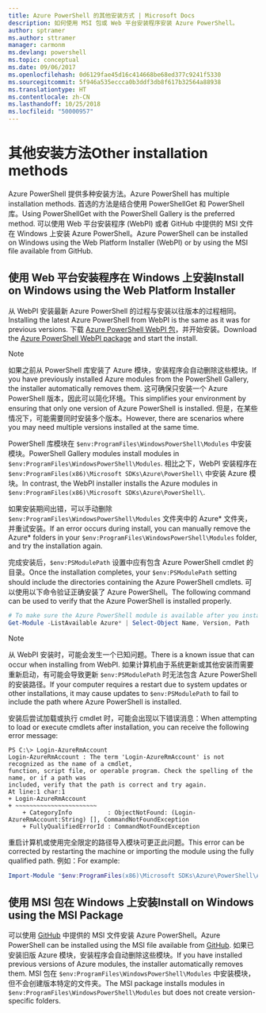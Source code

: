 ```yaml
---
title: Azure PowerShell 的其他安装方式 | Microsoft Docs
description: 如何使用 MSI 包或 Web 平台安装程序安装 Azure PowerShell。
author: sptramer
ms.author: sttramer
manager: carmonm
ms.devlang: powershell
ms.topic: conceptual
ms.date: 09/06/2017
ms.openlocfilehash: 0d6129fae45d16c414668be68ed377c9241f5330
ms.sourcegitcommit: 5f946a535eccca0b3ddf3db8f617b32564a88938
ms.translationtype: HT
ms.contentlocale: zh-CN
ms.lasthandoff: 10/25/2018
ms.locfileid: "50000957"
---
```

# <a name="other-installation-methods"></a><span data-ttu-id="d83ea-103">其他安装方法</span><span class="sxs-lookup"><span data-stu-id="d83ea-103">Other installation methods</span></span>

<span data-ttu-id="d83ea-104">Azure PowerShell 提供多种安装方法。</span><span class="sxs-lookup"><span data-stu-id="d83ea-104">Azure PowerShell has multiple installation methods.</span></span> <span data-ttu-id="d83ea-105">首选的方法是结合使用 PowerShellGet 和 PowerShell 库。</span><span class="sxs-lookup"><span data-stu-id="d83ea-105">Using PowerShellGet with the PowerShell Gallery is the preferred method.</span></span> <span data-ttu-id="d83ea-106">可以使用 Web 平台安装程序 (WebPI) 或者 GitHub 中提供的 MSI 文件在 Windows 上安装 Azure PowerShell。</span><span class="sxs-lookup"><span data-stu-id="d83ea-106">Azure PowerShell can be installed on Windows using the Web Platform Installer (WebPI) or by using the MSI file available from GitHub.</span></span>
 
## <a name="install-on-windows-using-the-web-platform-installer"></a><span data-ttu-id="d83ea-107">使用 Web 平台安装程序在 Windows 上安装</span><span class="sxs-lookup"><span data-stu-id="d83ea-107">Install on Windows using the Web Platform Installer</span></span>

<span data-ttu-id="d83ea-108">从 WebPI 安装最新 Azure PowerShell 的过程与安装以往版本的过程相同。</span><span class="sxs-lookup"><span data-stu-id="d83ea-108">Installing the latest Azure PowerShell from WebPI is the same as it was for previous versions.</span></span>
<span data-ttu-id="d83ea-109">下载 [Azure PowerShell WebPI 包](http://aka.ms/webpi-azps)，并开始安装。</span><span class="sxs-lookup"><span data-stu-id="d83ea-109">Download the [Azure PowerShell WebPI package](http://aka.ms/webpi-azps) and start the install.</span></span>

> [!NOTE]
> <span data-ttu-id="d83ea-110">如果之前从 PowerShell 库安装了 Azure 模块，安装程序会自动删除这些模块。</span><span class="sxs-lookup"><span data-stu-id="d83ea-110">If you have previously installed Azure modules from the PowerShell Gallery, the installer automatically removes them.</span></span> <span data-ttu-id="d83ea-111">这可确保只安装一个 Azure PowerShell 版本，因此可以简化环境。</span><span class="sxs-lookup"><span data-stu-id="d83ea-111">This simplifies your environment by ensuring that only one version of Azure PowerShell is installed.</span></span> <span data-ttu-id="d83ea-112">但是，在某些情况下，可能需要同时安装多个版本。</span><span class="sxs-lookup"><span data-stu-id="d83ea-112">However, there are scenarios where you may need multiple versions installed at the same time.</span></span>
>
> <span data-ttu-id="d83ea-113">PowerShell 库模块在 `$env:ProgramFiles\WindowsPowerShell\Modules` 中安装模块。</span><span class="sxs-lookup"><span data-stu-id="d83ea-113">PowerShell Gallery modules install modules in `$env:ProgramFiles\WindowsPowerShell\Modules`.</span></span> <span data-ttu-id="d83ea-114">相比之下，WebPI 安装程序在 `$env:ProgramFiles(x86)\Microsoft SDKs\Azure\PowerShell\` 中安装 Azure 模块。</span><span class="sxs-lookup"><span data-stu-id="d83ea-114">In contrast, the WebPI installer installs the Azure modules in `$env:ProgramFiles(x86)\Microsoft SDKs\Azure\PowerShell\`.</span></span>
>
> <span data-ttu-id="d83ea-115">如果安装期间出错，可以手动删除 `$env:ProgramFiles\WindowsPowerShell\Modules` 文件夹中的 Azure\* 文件夹，并重试安装。</span><span class="sxs-lookup"><span data-stu-id="d83ea-115">If an error occurs during install, you can manually remove the Azure\* folders in your `$env:ProgramFiles\WindowsPowerShell\Modules` folder, and try the installation again.</span></span>

<span data-ttu-id="d83ea-116">完成安装后，`$env:PSModulePath` 设置中应有包含 Azure PowerShell cmdlet 的目录。</span><span class="sxs-lookup"><span data-stu-id="d83ea-116">Once the installation completes, your `$env:PSModulePath` setting should include the directories containing the Azure PowerShell cmdlets.</span></span> <span data-ttu-id="d83ea-117">可以使用以下命令验证正确安装了 Azure PowerShell。</span><span class="sxs-lookup"><span data-stu-id="d83ea-117">The following command can be used to verify that the Azure PowerShell is installed properly.</span></span>

```powershell
# To make sure the Azure PowerShell module is available after you install
Get-Module -ListAvailable Azure* | Select-Object Name, Version, Path
```

> [!NOTE]
> <span data-ttu-id="d83ea-118">从 WebPI 安装时，可能会发生一个已知问题。</span><span class="sxs-lookup"><span data-stu-id="d83ea-118">There is a known issue that can occur when installing from WebPI.</span></span> <span data-ttu-id="d83ea-119">如果计算机由于系统更新或其他安装而需要重新启动，有可能会导致更新 `$env:PSModulePath` 时无法包含 Azure PowerShell 的安装路径。</span><span class="sxs-lookup"><span data-stu-id="d83ea-119">If your computer requires a restart due to system updates or other installations, it may cause updates to `$env:PSModulePath` to fail to include the path where Azure PowerShell is installed.</span></span>

<span data-ttu-id="d83ea-120">安装后尝试加载或执行 cmdlet 时，可能会出现以下错误消息：</span><span class="sxs-lookup"><span data-stu-id="d83ea-120">When attempting to load or execute cmdlets after installation, you can receive the following error message:</span></span>

```output
PS C:\> Login-AzureRmAccount
Login-AzureRmAccount : The term 'Login-AzureRmAccount' is not recognized as the name of a cmdlet,
function, script file, or operable program. Check the spelling of the name, or if a path was
included, verify that the path is correct and try again.
At line:1 char:1
+ Login-AzureRmAccount
+ ~~~~~~~~~~~~~~~~~~~~~~~
    + CategoryInfo          : ObjectNotFound: (Login-AzureRmAccount:String) [], CommandNotFoundException
    + FullyQualifiedErrorId : CommandNotFoundException
```

<span data-ttu-id="d83ea-121">重启计算机或使用完全限定的路径导入模块可更正此问题。</span><span class="sxs-lookup"><span data-stu-id="d83ea-121">This error can be corrected by restarting the machine or importing the module using the fully qualified path.</span></span> <span data-ttu-id="d83ea-122">例如：</span><span class="sxs-lookup"><span data-stu-id="d83ea-122">For example:</span></span>

```powershell
Import-Module "$env:ProgramFiles(x86)\Microsoft SDKs\Azure\PowerShell\AzureRM.psd1"
```

## <a name="install-on-windows-using-the-msi-package"></a><span data-ttu-id="d83ea-123">使用 MSI 包在 Windows 上安装</span><span class="sxs-lookup"><span data-stu-id="d83ea-123">Install on Windows using the MSI Package</span></span>

<span data-ttu-id="d83ea-124">可以使用 [GitHub](https://github.com/Azure/azure-powershell/releases/latest) 中提供的 MSI 文件安装 Azure PowerShell。</span><span class="sxs-lookup"><span data-stu-id="d83ea-124">Azure PowerShell can be installed using the MSI file available from [GitHub](https://github.com/Azure/azure-powershell/releases/latest).</span></span> <span data-ttu-id="d83ea-125">如果已安装旧版 Azure 模块，安装程序会自动删除这些模块。</span><span class="sxs-lookup"><span data-stu-id="d83ea-125">If you have installed previous versions of Azure modules, the installer automatically removes them.</span></span> <span data-ttu-id="d83ea-126">MSI 包在 `$env:ProgramFiles\WindowsPowerShell\Modules` 中安装模块，但不会创建版本特定的文件夹。</span><span class="sxs-lookup"><span data-stu-id="d83ea-126">The MSI package installs modules in `$env:ProgramFiles\WindowsPowerShell\Modules` but does not create version-specific folders.</span></span>

